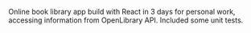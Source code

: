 Online book library app build with React in 3 days for personal work, accessing information from OpenLibrary API. Included some unit tests.
